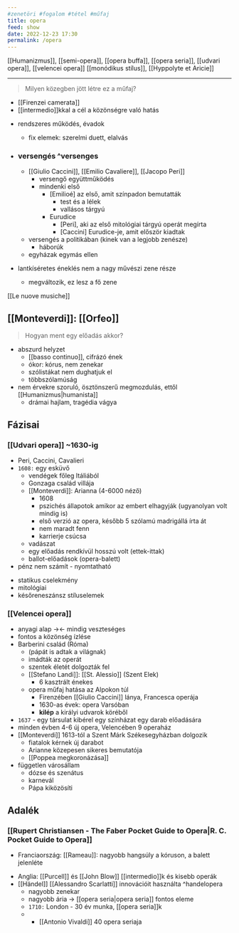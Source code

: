 ```yaml
---
#zenetöri #fogalom #tétel #műfaj
title: opera
feed: show
date: 2022-12-23 17:30
permalink: /opera
---
```

[[Humanizmus]], [[semi-opera]], [[opera buffa]], [[opera seria]], [[udvari opera]], [[velencei opera]] [[monódikus stílus]], [[Hyppolyte et Aricie]]
__________________

> Milyen közegben jött létre ez a műfaj?

* [[Firenzei camerata]]
* [[intermedio]]kkal a cél a közönségre való hatás

- rendszeres működés, évadok
	- fix elemek: szerelmi duett, elalvás

- ### versengés ^versenges
	- [[Giulio Caccini]], [[Emilio Cavaliere]], [[Jacopo Peri]]
		- versengő együttműködés
		- mindenki első
			- [Emilioé] az első, amit színpadon bemutatták
				- test és a lélek
				- vallásos tárgyú
			- Eurudice
				- [Peri], aki az első mitológiai tárgyú operát megírta
				- [Caccini] Eurudice-je, amit először kiadtak
	- versengés a politikában (kinek van a legjobb zenésze)
		- háborúk
	- egyházak egymás ellen
	
- lantkíséretes éneklés nem a nagy művészi zene része
	- megváltozik, ez lesz a fő zene

[[Le nuove musiche]] 

## [[Monteverdi]]: [[Orfeo]]

> Hogyan ment egy előadás akkor?

- abszurd helyzet
	- [[basso continuo]], cifrázó ének
	- ókor: kórus, nem zenekar
	- szólistákat nem dughatjuk el
	- többszólamúság
- nem érvekre szoruló, ösztönszerű megmozdulás, ettől [[Humanizmus|humanista]]
	- drámai hajlam, tragédia vágya

## Fázisai
### [[Udvari opera]] ~1630-ig
* Peri, Caccini, Cavalieri
* `1608:` egy esküvő
	* vendégek főleg Itáliából
	* Gonzaga család villája
	* [[Monteverdi]]: Arianna (4-6000 néző)
		* 1608
		* pszichés állapotok amikor az embert elhagyják (ugyanolyan volt mindig is)
		* első verzió az opera, később 5 szólamú madrigállá írta át
		* nem maradt fenn
		* karrierje csúcsa
	* vadászat
	* egy előadás rendkívül hosszú volt (ettek-ittak)
	* ballot-előadások (opera-balett)
* pénz nem számít - nyomtatható
- statikus cselekmény
- mitológiai
- későreneszánsz stíluselemek

### [[Velencei opera]]
- anyagi alap -><- mindig veszteséges
- fontos a közönség ízlése
- Barberini család (Róma)
	- (pápát is adtak a világnak)
	- imádták az operát
	- szentek életét dolgozták fel
	- [[Stefano Landi]]: [[St. Alessio]] (Szent Elek)
		- 6 kasztrált énekes
	- opera műfaj hatása az Alpokon túl
		- Firenzében [[Giulio Caccini]] lánya, Francesca operája
		- 1630-as évek: opera Varsóban
		- **kilép** a királyi udvarok köréből
- `1637` - egy társulat kibérel egy színházat egy darab előadására
- minden évben 4-6 új opera, Velencében 9 operaház
- [[Monteverdi]] 1613-tól a Szent Márk Székesegyházban dolgozik
	- fiatalok kérnek új darabot
	- Arianne közepesen sikeres bemutatója
	- [[Poppea megkoronázása]]
- független városállam
	- dózse és szenátus
	- karnevál
	- Pápa kiközösíti

## Adalék
###  [[Rupert Christiansen - The Faber Pocket Guide to Opera|R. C. Pocket Guide to Opera]]
* Franciaország: [[Rameau]]: nagyobb hangsúly a kóruson, a balett jelenléte
- Anglia: [[Purcell]] és [[John Blow]] [[intermedio]]k és kisebb operák
- [[Händel]] [[Alessandro Scarlatti]] innovációit használta ^handelopera
	- nagyobb zenekar
	- nagyobb ária -> [[opera seria|opera seria]] fontos eleme
	- `1710:` London - 30 év munka, [[opera seria]]k
	- - [[Antonio Vivaldi]] 40 opera seriaja
